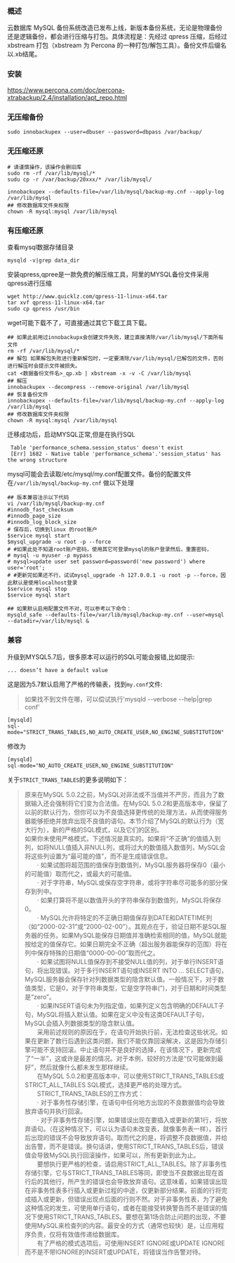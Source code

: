 ### 概述
云数据库 MySQL 备份系统改造已发布上线，新版本备份系统，无论是物理备份还是逻辑备份，都会进行压缩与打包。具体流程是：先经过 qpress 压缩，后经过 xbstream 打包（xbstream 为 Percona 的一种打包/解包工具）。备份文件后缀名以.xb结尾。

### 安装
https://www.percona.com/doc/percona-xtrabackup/2.4/installation/apt_repo.html

### 无压缩备份
```
sudo innobackupex --user=dbuser --password=dbpass /var/backup/
```

### 无压缩还原
```
# 请谨慎操作，该操作会删旧库
sudo rm -rf /var/lib/mysql/*
sudu cp -r /var/backup/20xxx/* /var/lib/mysql/

innobackupex --defaults-file=/var/lib/mysql/backup-my.cnf --apply-log /var/lib/mysql
## 修改数据库文件夹权限
chown -R mysql:mysql /var/lib/mysql
```

### 有压缩还原
查看mysql数据存储目录
```
mysqld -v|grep data_dir
```
安装qpress,qpree是一款免费的解压缩工具，阿里的MYSQL备份文件采用qpress进行压缩
```
wget http://www.quicklz.com/qpress-11-linux-x64.tar
tar xvf qpress-11-linux-x64.tar
sudo cp qpress /usr/bin
```
wget可能下载不了，可直接通过其它下载工具下载。
```
## 如果此前用过innobackupx会创建文件失败，建立直接清除/var/lib/mysql/下面所有文件
rm -rf /var/lib/mysql/*
## 解包 如果解包失败进行重新解包时，一定要清除/var/lib/mysql/已解包的文件，否则进行解压时会提示文件被损失。
cat <数据备份文件名>_qp.xb | xbstream -x -v -C /var/lib/mysql
## 解压
innobackupex --decompress --remove-original /var/lib/mysql
## 恢复备份文件
innobackupex --defaults-file=/var/lib/mysql/backup-my.cnf --apply-log /var/lib/mysql
## 修改数据库文件夹权限
chown -R mysql:mysql /var/lib/mysql
```
迁移成功后，启动MYSQL正常,但是在执行SQL
```
 Table 'performance_schema.session_status' doesn't exist
 [Err] 1682 - Native table 'performance_schema'.'session_status' has the wrong structure
```
mysql可能会去读取/etc/mysql/my.conf配置文件。备份的配置文件在`/var/lib/mysql/backup-my.cnf`
做以下处理
```
## 版本兼容注示以下代码
vi /var/lib/mysql/backup-my.cnf
#innodb_fast_checksum
#innodb_page_size
#innodb_log_block_size
# 保存后，切换到linux 的root账户
$service mysql start
$mysql_upgrade -u root -p --force
# #如果此处不知道root账户密码，使用其它可登录mysql的账户登录然后，重置密码，
# mysql -u myuser -p mypass
# mysql>update user set password=password('new password') where user='root';
# #更新完如果还不行，试试mysql_upgrade -h 127.0.0.1 -u root -p --force，因此默认是使用localhost登录
$service mysql stop
$service mysql start

## 如果默认启用配置文件不对，可以参考以下命令：
mysqld_safe --defaults-file=/var/lib/mysql/backup-my.cnf --user=mysql --datadir=/var/lib/mysql &
```

### 兼容
升级到MYSQL5.7后，很多原本可以运行的SQL可能会报错,比如提示:
```
... doesn’t have a default value
```
这是因为5.7默认启用了严格的传输表，找到`my.conf`文件:
> 如果找不到文件在哪，可以偿试执行'mysqld --verbose --help|grep conf'  

```
[mysqld]
sql-mode="STRICT_TRANS_TABLES,NO_AUTO_CREATE_USER,NO_ENGINE_SUBSTITUTION"
```
修改为
```
[mysqld]
sql-mode="NO_AUTO_CREATE_USER,NO_ENGINE_SUBSTITUTION"
```
关于`STRICT_TRANS_TABLES`的更多说明如下：  
  >  原来在MySQL 5.0.2之前，MySQL对非法或不当值并不严厉，而且为了数据输入还会强制将它们变为合法值。在MySQL 5.0.2和更高版本中，保留了以前的默认行为，但你可以为不良值选择更传统的处理方法，从而使得服务器能够拒绝并放弃出现不良值的语句。本节介绍了MySQL的默认行为（宽大行为），新的严格的SQL模式，以及它们的区别。  
    如果你未使用严格模式，下述情况是真实的。如果将“不正确”的值插入到列，如将NULL值插入非NULL列，或将过大的数值插入数值列，MySQL会将这些列设置为“最可能的值”，而不是生成错误信息。  
  　　· 如果试图将超范围的值保存到数值列，MySQL服务器将保存0（最小的可能值）取而代之，或最大的可能值。  
  　　· 对于字符串，MySQL或保存空字符串，或将字符串尽可能多的部分保存到列中。  
  　　· 如果打算将不是以数值开头的字符串保存到数值列，MySQL将保存0。  
  　　· MySQL允许将特定的不正确日期值保存到DATE和DATETIME列（如“2000-02-31”或“2000-02-00”）。其观点在于，验证日期不是SQL服务器的任务。如果MySQL能保存日期值并准确检索相同的值，MySQL就能按给定的值保存它。如果日期完全不正确（超出服务器能保存的范围）将在列中保存特殊的日期值“0000-00-00”取而代之。  
  　　· 如果试图将NULL值保存到不接受NULL值的列，对于单行INSERT语句，将出现错误。对于多行INSERT语句或INSERT INTO … SELECT语句，MySQL服务器会保存针对列数据类型的隐含默认值。一般情况下，对于数值类型，它是0，对于字符串类型，它是空字符串(”)，对于日期和时间类型是“zero”。  
  　　· 如果INSERT语句未为列指定值，如果列定义包含明确的DEFAULT子句，MySQL将插入默认值。如果在定义中没有这类DEFAULT子句，MySQL会插入列数据类型的隐含默认值。  
  　　采用前述规则的原因在于，在语句开始执行前，无法检查这些状况。如果在更新了数行后遇到这类问题，我们不能仅靠回滚解决，这是因为存储引擎可能不支持回滚。中止语句并不是良好的选择，在该情况下，更新完成了“一半”，这或许是最差的情况。对于本例，较好的方法是“仅可能做到最好”，然后就像什么都未发生那样继续。  
  　　在MySQL 5.0.2和更高版本中，可以使用STRICT_TRANS_TABLES或STRICT_ALL_TABLES SQL模式，选择更严格的处理方式。  
  　　STRICT_TRANS_TABLES的工作方式：  
  　　· 对于事务性存储引擎，在语句中任何地方出现的不良数据值均会导致放弃语句并执行回滚。  
  　　· 对于非事务性存储引擎，如果错误出现在要插入或更新的第1行，将放弃语句。（在这种情况下，可以认为语句未改变表，就像事务表一样）。首行后出现的错误不会导致放弃语句。取而代之的是，将调整不良数据值，并给出告警，而不是错误。换句话讲，使用STRICT_TRANS_TABLES后，错误值会导致MySQL执行回滚操作，如果可以，所有更新到此为止。  
  　　要想执行更严格的检查，请启用STRICT_ALL_TABLES。除了非事务性存储引擎，它与STRICT_TRANS_TABLES等同，即使当不良数据出现在首行后的其他行，所产生的错误也会导致放弃语句。这意味着，如果错误出现在非事务性表多行插入或更新过程的中途，仅更新部分结果。前面的行将完成插入或更新，但错误出现点后面的行则不然。对于非事务性表，为了避免这种情况的发生，可使用单行语句，或者在能接受转换警告而不是错误的情况下使用STRICT_TRANS_TABLES。要想在第1场合防止问题的出现，不要使用MySQL来检查列的内容。最安全的方式（通常也较快）是，让应用程序负责，仅将有效值传递给数据库。  
  　　有了严格的模式选项后，可使用INSERT IGNORE或UPDATE IGNORE而不是不带IGNORE的INSERT或UPDATE，将错误当作告警对待。  
